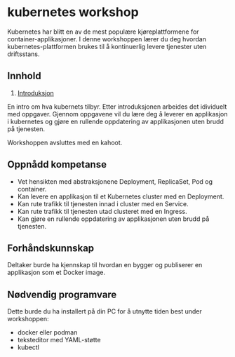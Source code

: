 # kubernetes workshop
Kubernetes har blitt en av de mest populære kjøreplattformene for container-applikasjoner.
I denne workshoppen lærer du deg hvordan kubernetes-plattformen brukes til å kontinuerlig
levere tjenester uten driftsstans.

## Innhold

1. [Introduksjon](intro.md)

En intro om hva kubernets tilbyr. Etter introduksjonen arbeides det idividuelt med oppgaver.
Gjennom oppgavene vil du lære deg å leverer en applikasjon i kubernetes og gjøre en rullende
oppdatering av applikasjonen uten brudd på tjenesten.

Workshoppen avsluttes med en kahoot.

## Oppnådd kompetanse
- Vet hensikten med abstraksjonene Deployment, ReplicaSet, Pod og container.
- Kan levere en applikasjon til et Kubernetes cluster med en Deployment.
- Kan rute trafikk til tjenesten innad i cluster med en Service.
- Kan rute trafikk til tjenesten utad clusteret med en Ingress.
- Kan gjøre en rullende oppdatering av applikasjonen uten brudd på tjenesten.

## Forhåndskunnskap
Deltaker burde ha kjennskap til hvordan en bygger og publiserer en applikasjon som et Docker image.

## Nødvendig programvare
Dette burde du ha installert på din PC for å utnytte tiden best under workshoppen:

- docker eller podman
- teksteditor med YAML-støtte
- kubectl
